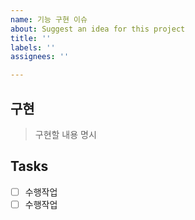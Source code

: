 ```yaml
---
name: 기능 구현 이슈
about: Suggest an idea for this project
title: ''
labels: ''
assignees: ''

---
```


구현
---
>구현할 내용 명시

Tasks
---
- [ ] 수행작업
- [ ] 수행작업
